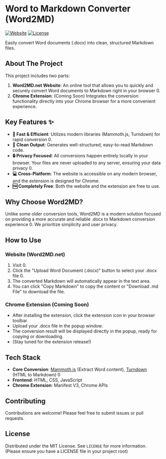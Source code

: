 # Word to Markdown Converter (Word2MD)

[![Website](https://img.shields.io/badge/Website-Word2MD.net-blue.svg)](https://www.word2md.net/)
[![License](https://img.shields.io/badge/License-MIT-green.svg)](LICENSE) <!-- You can add or modify the License based on your actual situation -->

Easily convert Word documents (.docx) into clean, structured Markdown files.

## About The Project

This project includes two parts:

1.  **Word2MD.net Website**: An online tool that allows you to quickly and securely convert Word documents to Markdown right in your browser <mcreference link="https://www.word2md.net/" index="0">0</mcreference>.
2.  **Chrome Extension**: (Coming Soon) Integrates the conversion functionality directly into your Chrome browser for a more convenient experience.

## Key Features ✨

*   **🚀 Fast & Efficient**: Utilizes modern libraries (Mammoth.js, Turndown) for rapid conversion <mcreference link="https://www.word2md.net/" index="0">0</mcreference>.
*   **📄 Clean Output**: Generates well-structured, easy-to-read Markdown code.
*   **🔒 Privacy Focused**: All conversions happen entirely locally in your browser. Your files are never uploaded to any server, ensuring your data privacy <mcreference link="https://www.word2md.net/" index="0">0</mcreference>.
*   **💻 Cross-Platform**: The website is accessible on any modern browser, and the extension is designed for Chrome.
*   **🆓 Completely Free**: Both the website and the extension are free to use.

## Why Choose Word2MD?

Unlike some older conversion tools, Word2MD is a modern solution focused on providing a more accurate and reliable .docx to Markdown conversion experience <mcreference link="https://www.word2md.net/" index="0">0</mcreference>. We prioritize simplicity and user privacy.

## How to Use

### Website (Word2MD.net)

1.  Visit <mcurl name="Word2MD.net" url="https://www.word2md.net/"></mcurl> <mcreference link="https://www.word2md.net/" index="0">0</mcreference>.
2.  Click the "Upload Word Document (.docx)" button to select your .docx file <mcreference link="https://www.word2md.net/" index="0">0</mcreference>.
3.  The converted Markdown will automatically appear in the text area.
4.  You can click "Copy Markdown" to copy the content or "Download .md File" to download the file.

### Chrome Extension (Coming Soon)

*   After installing the extension, click the extension icon in your browser toolbar.
*   Upload your .docx file in the popup window.
*   The conversion result will be displayed directly in the popup, ready for copying or downloading.
*   (Stay tuned for the extension release!)

## Tech Stack

*   **Core Conversion**: [Mammoth.js](https://github.com/mwilliamson/mammoth.js) (Extract Word content), [Turndown](https://github.com/mixmark-io/turndown) (HTML to Markdown) <mcreference link="https://www.word2md.net/" index="0">0</mcreference>
*   **Frontend**: HTML, CSS, JavaScript
*   **Chrome Extension**: Manifest V3, Chrome APIs

## Contributing

Contributions are welcome! Please feel free to submit issues or pull requests.

## License

Distributed under the MIT License. See `LICENSE` for more information. (Please ensure you have a LICENSE file in your project root)